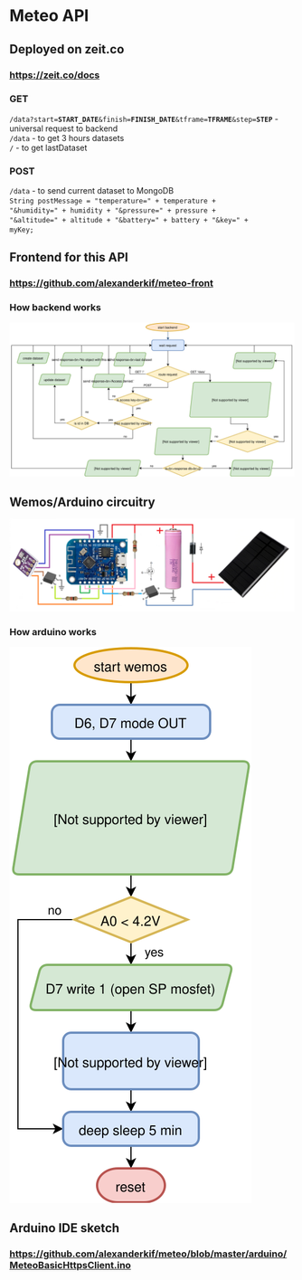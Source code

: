 # Meteo API
## Deployed on zeit.co
### https://zeit.co/docs
### GET
<code>/data?start=<b>START_DATE</b>&finish=<b>FINISH_DATE</b>&tframe=<b>TFRAME</b>&step=<b>STEP</b></code> - universal request to backend<br>
<code>/data</code>  - to get 3 hours datasets<br>
<code>/</code> - to get lastDataset<br>

### POST
<code>/data</code> - to send current dataset to MongoDB<br>
<code>String postMessage = "temperature=" + temperature + "&humidity=" + humidity + "&pressure=" + pressure + "&altitude=" + altitude + "&battery=" + battery + "&key=" + myKey;</code>

## Frontend for this API
### https://github.com/alexanderkif/meteo-front

### How backend works
<img src="backend.svg">

## Wemos/Arduino circuitry
<img src="scema4.png">

### How arduino works
<img src="arduino.svg">

## Arduino IDE sketch
### https://github.com/alexanderkif/meteo/blob/master/arduino/MeteoBasicHttpsClient.ino
